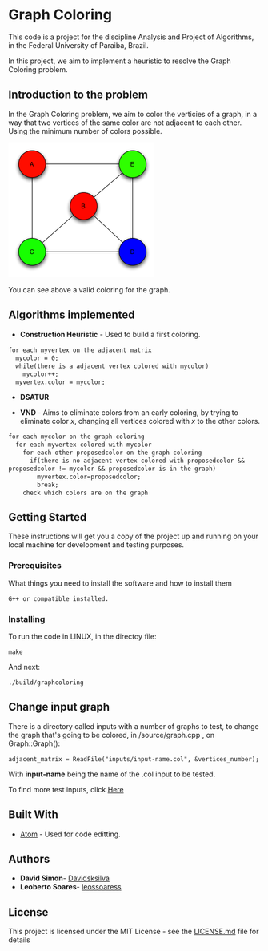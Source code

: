 # Graph Coloring

This code is a project for the discipline Analysis and Project of Algorithms, in the Federal University of Paraiba, Brazil.

In this project, we aim to implement a heuristic to resolve the Graph Coloring problem.

## Introduction to the problem

In the Graph Coloring problem, we aim to color the verticies of a graph, in a way that two vertices of the same color are not adjacent to each other. Using the minimum number of colors possible.

![Vertex_Coloring](vertex_coloring.png)

You can see above a valid coloring for the graph.

## Algorithms implemented

* **Construction Heuristic** - Used to build a first coloring.
````
for each myvertex on the adjacent matrix
  mycolor = 0;
  while(there is a adjacent vertex colored with mycolor)
    mycolor++;
  myvertex.color = mycolor;
````
* **DSATUR**

* **VND** - Aims to eliminate colors from an early coloring, by trying to eliminate color *x*, changing all vertices colored with *x* to the other colors.
````
for each mycolor on the graph coloring
  for each myvertex colored with mycolor
    for each other proposedcolor on the graph coloring
      if(there is no adjacent vertex colored with proposedcolor && proposedcolor != mycolor && proposedcolor is in the graph)
        myvertex.color=proposedcolor;
        break;
    check which colors are on the graph
````



## Getting Started

These instructions will get you a copy of the project up and running on your local machine for development and testing purposes.

### Prerequisites

What things you need to install the software and how to install them

```
G++ or compatible installed.
```

### Installing

To run the code in LINUX, in the directoy file:

```
make
```

And next:

```
./build/graphcoloring
```

## Change input graph

There is a directory called inputs with a number of graphs to test, to change the graph that's going to be colored, in /source/graph.cpp , on Graph::Graph():

```
adjacent_matrix = ReadFile("inputs/input-name.col", &vertices_number);
```
With **input-name** being the name of the .col input to be tested.

To find more test inputs, click [Here](http://cse.unl.edu/~tnguyen/npbenchmarks/graphcoloring.html)

## Built With

* [Atom](https://atom.io/) - Used for code editting.

## Authors

* **David Simon**- [Davidsksilva](https://github.com/Davidsksilva)
* **Leoberto Soares**- [leossoaress](https://github.com/leossoaress)

## License

This project is licensed under the MIT License - see the [LICENSE.md](LICENSE.md) file for details
